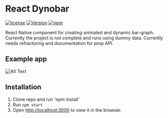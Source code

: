 # React Dynobar

[![license](https://img.shields.io/github/license/mashape/apistatus.svg)]()
[![Version](https://img.shields.io/npm/v/react-native-circular-progress.svg)](https://www.npmjs.com/package/react-native-circular-progress)
[![npm](https://img.shields.io/npm/dt/react-native-circular-progress.svg)](https://www.npmjs.com/package/react-native-circular-progress)

React Native component for creating animated and dynamic bar-graph. Currently the project is not complete and runs using dummy data. Currently needs refractoring and documentation for prop API.

## Example app

![Alt Text](https://media.giphy.com/media/jtX02M8kJspuLKLxkz/giphy.gif)

## Installation

1. Clone repo and run 'npm install'
2. Run `npm start`
3. Open [http://localhost:3000](http://localhost:3000) to view it in the browser.
